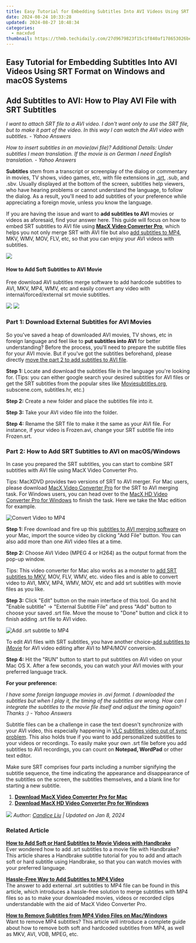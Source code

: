 ```yaml
---
title: Easy Tutorial for Embedding Subtitles Into AVI Videos Using SRT Format on Windows and macOS Systems
date: 2024-08-24 10:33:28
updated: 2024-08-27 10:48:34
categories:
  - macxdvd
thumbnail: https://thmb.techidaily.com/27d9679823f15c1f840af178653026beb0d15afa85251ef89317616bbcd9f8d8.jpg
---
```


## Easy Tutorial for Embedding Subtitles Into AVI Videos Using SRT Format on Windows and macOS Systems

## Add Subtitles to AVI: How to Play AVI File with SRT Subtitles 

_I want to attach SRT file to a AVI video. I don't want only to use the SRT file, but to make it part of the video. In this way I can watch the AVI video with subtitles. - Yahoo Answers_ 

_How to insert subtitles in an movie(avi file)? Additional Details: Under subtitles I mean translation. If the movie is on German I need English translation. - Yahoo Answers_ 

**Subtitles** stem from a transcript or screenplay of the dialog or commentary in movies, TV shows, video games, etc, with file extensions in [.srt](https://tools.techidaily.com/macxdvd/products/), .sub, and .sbv. Usually displayed at the bottom of the screen, subtitles help viewers, who have hearing problems or cannot understand the language, to follow the dialog. As a result, you'll need to add subtitles of your preference while appreciating a foreign movie, unless you know the language. 

If you are having the issue and want to **add subtitles to AVI** movies or videos as aforesaid, find your answer here. This guide will focus on how to embed SRT subtitles to AVI file using [**MacX Video Converter Pro**](https://tools.techidaily.com/macxdvd/products/), which helps you not only merge SRT with AVI file but also [add subtitles to MP4](https://tools.techidaily.com/macxdvd/products/), MKV, WMV, MOV, FLV, etc, so that you can enjoy your AVI videos with subtitles.

![](https://www.macxdvd.com/mac-dvd-video-converter-how-to/article-image/subtitles-srt.png)

#### How to Add Soft Subtitles to AVI Movie

Free download AVI subtitles merge software to add hardcode subtitles to AVI, MKV, MP4, WMV, etc and easily convert any video with internal/forced/external srt movie subtitles. 

[![](https://www.macxdvd.com/mac-dvd-video-converter-how-to/article-image/free-downm.png)](https://tools.techidaily.com/macxdvd/products/) [![](https://www.macxdvd.com/mac-dvd-video-converter-how-to/article-image/free-down.png)](https://tools.techidaily.com/macxdvd/products/) 

### Part 1: Download External Subtitles for AVI Movies

So you've saved a heap of downloaded AVI movies, TV shows, etc in foreign language and feel like to **put subtitles into AVI** for better understanding? Before the process, you'll need to prepare the subtitle files for your AVI movie. But if you've got the subtitles beforehand, please directly [move the part 2 to add subtitles to AVI file](https://tools.techidaily.com/macxdvd/products/). 

**Step 1:** Locate and download the subtitles file in the language you're looking for. (Tips: you can either google search your desired subtitles for AVI files or get the SRT subtitles from the popular sites like [Moviesubtitles.org](http://www.moviesubtitles.org/), subscene.com, subtitles.hr, etc.) 

**Step 2:** Create a new folder and place the subtitles file into it. 

**Step 3:** Take your AVI video file into the folder. 

**Step 4:** Rename the SRT file to make it the same as your AVI file. For instance, if your video is Frozen.avi, change your SRT subtitle file into Frozen.srt. 

### Part 2: How to Add SRT Subtitles to AVI on macOS/Windows 

In case you prepared the SRT subtitles, you can start to combine SRT subtitles with AVI file using MacX Video Converter Pro. 

Tips: MacXDVD provides two versions of SRT to AVI merger. For Mac users, please download [MacX Video Converter Pro](https://tools.techidaily.com/macxdvd/products/) for the SRT to AVI merging task. For Windows users, you can head over to the [MacX HD Video Converter Pro for Windows](https://tools.techidaily.com/macxdvd/products/) to finish the task. Here we take the Mac edition for example. 

![Convert Video to MP4](https://www.macxdvd.com/mac-dvd-video-converter-how-to/article-image/qsv-add-subtitle.jpg)

**Step 1:** Free download and fire up this [subtitles to AVI merging software](https://tools.techidaily.com/macxdvd/products/) on your Mac, import the source video by clicking "Add File" button. You can also add more than one AVI video files at a time. 

**Step 2:** Choose AVI Video (MPEG 4 or H264) as the output format from the pop-up window. 

Tips: This video converter for Mac also works as a monster to [add SRT subtitles to MKV](https://tools.techidaily.com/macxdvd/products/), MOV, FLV, WMV, etc. video files and is able to convert video to AVI, MKV, MP4, WMV, MOV, etc and add srt subtitles with movie files as you like. 

**Step 3:** Click "Edit" button on the main interface of this tool. Go and hit "Enable subtitle" -> "External Subtitle File" and press "Add" button to choose your saved .srt file. Move the mouse to "Done" button and click it to finish adding .srt file to AVI video. 

![Add .srt subtitle to MP4](https://www.macxdvd.com/mac-dvd-video-converter-how-to/../guide/image/wz-vcp-14.jpg)

To edit AVI files with SRT subtitles, you have another choice-[add subtitles to iMovie](https://tools.techidaily.com/macxdvd/products/) for AVI video editing after AVI to MP4/MOV conversion. 

**Step 4:** Hit the "RUN" button to start to put subtitles on AVI video on your Mac OS X. After a few seconds, you can watch your AVI movies with your preferred language track. 

**For your preference:**

_I have some foreign language movies in .avi format. I downloaded the subtitles but when I play it, the timing of the subtitles are wrong. How can I integrate the subtitles to the movie file itself and adjust the timing again? Thanks :) - Yahoo Answers_ 

Subtitle files can be a challenge in case the text doesn't synchronize with your AVI video, this especially happening in [VLC subtitles video out of sync problem](https://tools.techidaily.com/macxdvd/products/). This also holds true if you want to add personalized subtitles to your videos or recordings. To easily make your own .srt file before you add subtitles to AVI recordings, you can count on **Notepad, WordPad** or other text editor. 

Make sure SRT comprises four parts including a number signifying the subtitle sequence, the time indicating the appearance and disappearance of the subtitles on the screen, the subtitles themselves, and a blank line for starting a new subtitle. 

1. **[Download MacX Video Converter Pro for Mac](https://tools.techidaily.com/macxdvd/products/)**
2. **[Download MacX HD Video Converter Pro for Windows](https://tools.techidaily.com/macxdvd/products/)**

_![](https://www.macxdvd.com/mac-dvd-video-converter-how-to/../image-style/article-seo/icon1.png) Author: [Candice Liu](https://www.linkedin.com/in/candice-liu-444483a3/) | Updated on Jan 8, 2024_

### Related Article 

**[How to Add Soft or Hard Subtitles to Movie Videos with Handbrake](https://tools.techidaily.com/macxdvd/products/)**  
 Ever wondered how to add .srt subtitles to a movie file with Handbrake? This article shares a Handbrake subtitle tutorial for you to add and attach soft or hard subtitle using Handbrake, so that you can watch movies with your preferred language. 

**[Hassle-Free Way to Add Subtitles to MP4 Video](https://tools.techidaily.com/macxdvd/products/)**  
 The answer to add external .srt subtitles to MP4 file can be found in this article, which introduces a hassle-free solution to merge subtitles with MP4 files so as to make your downloaded movies, videos or recorded clips understandable with the aid of MacX Video Converter Pro.

**[How to Remove Subtitles from MP4 Video Files on Mac/Windows](https://tools.techidaily.com/macxdvd/products/)**  
 Want to remove MP4 subtitles? This article will introduce a complete guide about how to remove both soft and hardcoded subtitles from MP4, as well as MKV, AVI, VOB, MPEG, etc.

<ins class="adsbygoogle"
     style="display:block"
     data-ad-format="autorelaxed"
     data-ad-client="ca-pub-7571918770474297"
     data-ad-slot="1223367746"></ins>



<ins class="adsbygoogle"
     style="display:block"
     data-ad-client="ca-pub-7571918770474297"
     data-ad-slot="8358498916"
     data-ad-format="auto"
     data-full-width-responsive="true"></ins>
